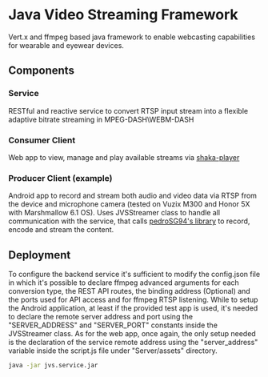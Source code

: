 # Java Video Streaming Framework

Vert.x and ffmpeg based java framework to enable webcasting capabilities for wearable and eyewear devices.

## Components

### Service

RESTful and reactive service to convert RTSP input stream into a flexible adaptive bitrate streaming in MPEG-DASH\WEBM-DASH

### Consumer Client

Web app to view, manage and play available streams via [shaka-player](https://opensource.google.com/projects/shaka-player)

### Producer Client (example)

Android app to record and stream both audio and video data via RTSP from the device and microphone camera (tested on Vuzix M300 and Honor 5X with Marshmallow 6.1 OS).
Uses JVSStreamer class to handle all communication with the service, that calls [pedroSG94's library](https://github.com/pedroSG94/rtmp-rtsp-stream-client-java) to record, encode and stream the content.

## Deployment

To configure the backend service it's sufficient to modify the config.json file in which it's possible to declare ffmpeg advanced arguments for each conversion type, the REST API routes, the binding address (Optional) and the ports used for API access and for ffmpeg RTSP listening. While to setup the Android application, at least if the provided test app is used, it's needed to declare the remote server address and port using the "SERVER_ADDRESS" and "SERVER_PORT" constants inside the JVSStreamer class. As for the web app, once again, the only setup needed is the declaration of the service remote address using the "server_address" variable inside the script.js file under "Server/assets" directory.

``` sh
java -jar jvs.service.jar
```
